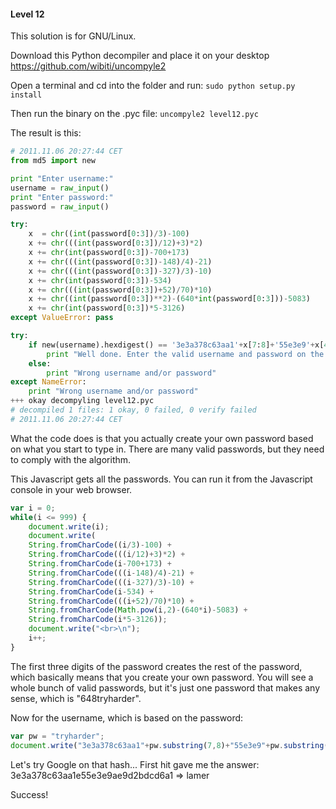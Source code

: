 #### Level 12

This solution is for GNU/Linux.

Download this Python decompiler and place it on your desktop https://github.com/wibiti/uncompyle2

Open a terminal and cd into the folder and run:
`sudo python setup.py install`

Then run the binary on the .pyc file: `uncompyle2 level12.pyc`

The result is this:
```python
# 2011.11.06 20:27:44 CET
from md5 import new

print "Enter username:"
username = raw_input()
print "Enter password:"
password = raw_input()

try:
    x  = chr((int(password[0:3])/3)-100)
    x += chr(((int(password[0:3])/12)+3)*2)
    x += chr(int(password[0:3])-700+173)
    x += chr(((int(password[0:3])-148)/4)-21)
    x += chr(((int(password[0:3])-327)/3)-10)
    x += chr(int(password[0:3])-534)
    x += chr(((int(password[0:3])+52)/70)*10)
    x += chr((int(password[0:3])**2)-(640*int(password[0:3]))-5083)
    x += chr(int(password[0:3])*5-3126)
except ValueError: pass

try:
    if new(username).hexdigest() == '3e3a378c63aa1'+x[7:8]+'55e3e9'+x[4:5]+'e9d2bdcd6a1' and password[3:12] == x:
        print "Well done. Enter the valid username and password on the form online."
    else:
        print "Wrong username and/or password"
except NameError: 
    print "Wrong username and/or password"
+++ okay decompyling level12.pyc 
# decompiled 1 files: 1 okay, 0 failed, 0 verify failed
# 2011.11.06 20:27:44 CET
```

What the code does is that you actually create your own password based on what you start to type in.
There are many valid passwords, but they need to comply with the algorithm.

This Javascript gets all the passwords. You can run it from the Javascript console in your web browser.

```Javascript
var i = 0;
while(i <= 999) {
    document.write(i);
    document.write(
    String.fromCharCode((i/3)-100) +
    String.fromCharCode(((i/12)+3)*2) +
    String.fromCharCode(i-700+173) +
    String.fromCharCode(((i-148)/4)-21) +
    String.fromCharCode(((i-327)/3)-10) +
    String.fromCharCode(i-534) +
    String.fromCharCode(((i+52)/70)*10) +
    String.fromCharCode(Math.pow(i,2)-(640*i)-5083) +
    String.fromCharCode(i*5-3126));
    document.write("<br>\n");
    i++;
}
```

The first three digits of the password creates the rest of the password, which basically means that you create your own password.
You will see a whole bunch of valid passwords, but it's just one password that makes any sense, which is "648tryharder".

Now for the username, which is based on the password:
```Javascript
var pw = "tryharder";
document.write("3e3a378c63aa1"+pw.substring(7,8)+"55e3e9"+pw.substring(4,5)+"e9d2bdcd6a1");
```

Let's try Google on that hash...
First hit gave me the answer: 3e3a378c63aa1e55e3e9ae9d2bdcd6a1 => lamer

Success!
